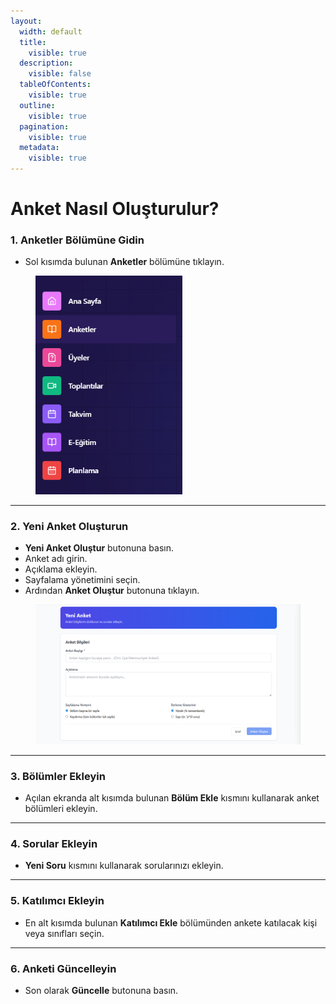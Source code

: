 ```yaml
---
layout:
  width: default
  title:
    visible: true
  description:
    visible: false
  tableOfContents:
    visible: true
  outline:
    visible: true
  pagination:
    visible: true
  metadata:
    visible: true
---
```


# Anket Nasıl Oluşturulur?

### 1. Anketler Bölümüne Gidin

* Sol kısımda bulunan **Anketler** bölümüne tıklayın.

<figure><img src="../../.gitbook/assets/Ekran görüntüsü 2025-09-02 120840.png" alt="" width="235"><figcaption></figcaption></figure>

***

### 2. Yeni Anket Oluşturun

* **Yeni Anket Oluştur** butonuna basın.
* Anket adı girin.
* Açıklama ekleyin.
* Sayfalama yönetimini seçin.
* Ardından **Anket Oluştur** butonuna tıklayın.

<figure><img src="../../.gitbook/assets/anket.png" alt="" width="563"><figcaption></figcaption></figure>

***

### 3. Bölümler Ekleyin

* Açılan ekranda alt kısımda bulunan **Bölüm Ekle** kısmını kullanarak anket bölümleri ekleyin.

***

### 4. Sorular Ekleyin

* **Yeni Soru** kısmını kullanarak sorularınızı ekleyin.

***

### 5. Katılımcı Ekleyin

* En alt kısımda bulunan **Katılımcı Ekle** bölümünden ankete katılacak kişi veya sınıfları seçin.

***

### 6. Anketi Güncelleyin

* Son olarak **Güncelle** butonuna basın.
